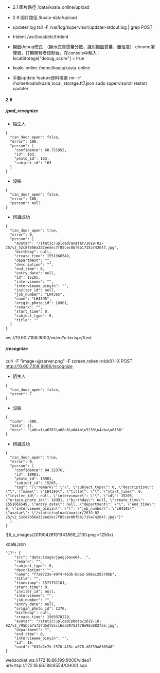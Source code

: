 * 2.1 圖片路徑
/data/koala_online/upload

* 2.9 圖片路徑
/koala-data/upload

* updater log
tail -F /var/log/supervisor/updater-stdout.log | grep POST

* trident
/usr/local/etc/trident

* 開啟debug模式-（顯示底庫質量分數、識別抓圖質量、置信度）
chrome瀏覽器，打開開發者控制台，在console中輸入：
localStorage["debug_score"] = true

* koalo-online
/home/koala/koala-online

* 手動update feature資料檔案
rm -rf /home/koala/koala_local_storage.ft7.json
sudo supervisorctl restart updater

#### 2.9
##### /pad_recognize
* 陌生人
```
{
  "can_door_open": false,
  "error": 100,
  "person": {
    "confidence": 60.755955,
    "id": 163,
    "photo_id": 163,
    "subject_id": 163
  }
}
```
* 沒臉
```
{
  "can_door_open": false,
  "error": 100,
  "person": null
}
```
* 辨識成功
```
{
  "can_door_open": true,
  "error": 0,
  "person": {
    "avatar": "/static/upload/avatar/2019-02-25/v2_52c87656a332ee5ec7f85cec8bf6b1715a742047.jpg",
    "birthday": null,
    "create_time": 1551066549,
    "department": "",
    "description": "",
    "end_time": 0,
    "entry_date": null,
    "id": 15205,
    "interviewee": "",
    "interviewee_pinyin": "",
    "inviter_id": null,
    "job_number": "LH4395",
    "name": "LH4395",
    "origin_photo_id": 18901,
    "remark": "",
    "start_time": 0,
    "subject_type": 0,
    "title": ""
  }
}
```
ws://10.60.7.108:9000/video?url=rtsp://test
##### /recognize
curl -F "image=@server.png" -F screen_token=nick01 -X POST http://10.60.7.108:8866/recognize
* 陌生人
```
{
  "can_door_open": false,
  "error": 7
}
```
* 沒臉
```
{
  "code": -300,
  "data": {},
  "desc": "\u6ca1\u6709\u68c0\u6d4b\u5230\u4eba\u8138"
}
```
* 辨識成功
```
{
  "can_door_open": true,
  "error": 0,
  "person": {
    "confidence": 84.32076,
    "id": 18901,
    "photo_id": 18901,
    "subject_id": 15205,
    "tag": "{\"remark\": \"\", \"subject_type\": 0, \"description\": \"\", \"name\": \"LH4395\", \"title\": \"\", \"start_time\": 0, \"inviter_id\": null, \"interviewee\": \"\", \"id\": 15205, \"origin_photo_id\": 18901, \"birthday\": null, \"create_time\": 1551066549, \"entry_date\": null, \"department\": \"\", \"end_time\": 0, \"interviewee_pinyin\": \"\", \"job_number\": \"LH4395\", \"avatar\": \"/static/upload/avatar/2019-02-25/v2_52c87656a332ee5ec7f85cec8bf6b1715a742047.jpg\"}"
  }
}
```
![](_v_images/20190426191943569_2130.png =1250x)


koala.json
```
"17": {
	"src": "data:image/jpeg;base64...",
	"remark": "",
	"subject_type": 0,
	"description": "",
	"name": "f7a0723e-99f4-463b-bde2-508ac28570bb",
	"title": "",
	"timestamp": 1571792101,
	"start_time": 0,
	"inviter_id": null,
	"interviewee": "",
	"job_number": "",
	"entry_date": null,
	"origin_photo_id": 1370,
	"birthday": null,
	"create_time": 1569978229,
	"avatar": "/static/upload/photo/2019-10-02/v2_795bca7a737d5df55cc6da29753f70e96d882f55.jpg",
	"department": "",
	"end_time": 0,
	"interviewee_pinyin": "",
	"id": 16,
	"uuid": "632d2c7d-2578-425c-a078-d8739a630948"
}
```

websocket
ws://172.18.66.199:9000/video?url=rtsp://172.18.66.188:8554/CH001.sdp
